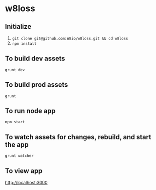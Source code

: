 # w8loss

## Initialize
1. `git clone git@github.com:n8io/w8loss.git && cd w8loss`
2. `npm install`

## To build dev assets
`grunt dev`

## To build prod assets
`grunt`

## To run node app
`npm start`

## To watch assets for changes, rebuild, and start the app
`grunt watcher`

## To view app
[http://localhost:3000](http://localhost:3000)
